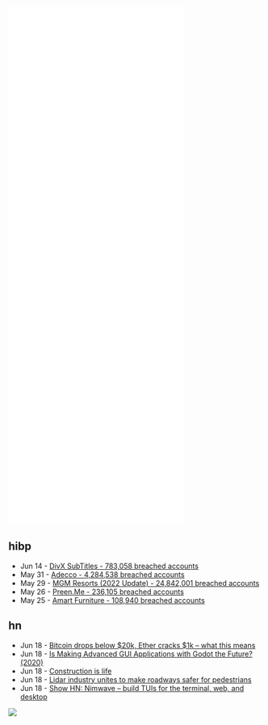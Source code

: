 ![Metrics](https://raw.githubusercontent.com/phixion/phixion/master/metrics.svg)

## hibp

<!--
for https://github.com/phixion/phixion/blob/main/.github/workflows/feeds.yml
-->
<!--START_SECTION:haveibeenpwnd-->
- Jun 14 - [DivX SubTitles - 783,058 breached accounts](https://haveibeenpwned.com/PwnedWebsites#DivXSubTitles)
- May 31 - [Adecco - 4,284,538 breached accounts](https://haveibeenpwned.com/PwnedWebsites#Adecco)
- May 29 - [MGM Resorts (2022 Update) - 24,842,001 breached accounts](https://haveibeenpwned.com/PwnedWebsites#MGM2022Update)
- May 26 - [Preen.Me - 236,105 breached accounts](https://haveibeenpwned.com/PwnedWebsites#PreenMe)
- May 25 - [Amart Furniture - 108,940 breached accounts](https://haveibeenpwned.com/PwnedWebsites#AmartFurniture)
<!--END_SECTION:haveibeenpwnd-->

## hn

<!--
for https://github.com/phixion/phixion/blob/main/.github/workflows/feeds.yml
-->
<!--START_SECTION:hn-->
- Jun 18 - [Bitcoin drops below $20k, Ether cracks $1k – what this means](https://davidgerard.co.uk/blockchain/2022/06/18/bitcoin-drops-below-20000-ether-cracks-1000-what-this-means/)
- Jun 18 - [Is Making Advanced GUI Applications with Godot the Future? (2020)](https://medium.com/swlh/what-makes-godot-engine-great-for-advance-gui-applications-b1cfb941df3b)
- Jun 18 - [Construction is life](https://kk.org/thetechnium/construction-is-life/)
- Jun 18 - [Lidar industry unites to make roadways safer for pedestrians](https://autojobsnow.com/lidar-industry-unites-to-make-roadways-safer-for-pedestrians/)
- Jun 18 - [Show HN: Nimwave – build TUIs for the terminal, web, and desktop](https://github.com/ansiwave/nimwave)
<!--END_SECTION:hn-->

<!--
for https://yhype.me
-->
![](https://hit.yhype.me/github/profile?user_id=13013670)
